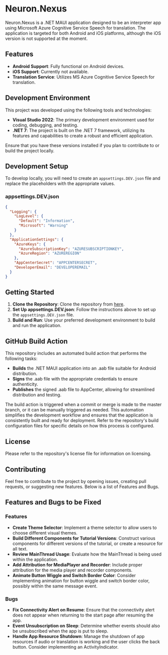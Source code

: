 # Neuron.Nexus

Neuron.Nexus is a .NET MAUI application designed to be an interpreter app using Microsoft Azure Cognitive Service Speech for translation. The application is targeted for both Android and iOS platforms, although the iOS version is not supported at the moment.

## Features

- **Android Support**: Fully functional on Android devices.
- **iOS Support**: Currently not available.
- **Translation Service**: Utilizes MS Azure Cognitive Service Speech for translation.

## Development Environment

This project was developed using the following tools and technologies:

- **Visual Studio 2022**: The primary development environment used for coding, debugging, and testing.
- **.NET 7**: The project is built on the .NET 7 framework, utilizing its features and capabilities to create a robust and efficient application.

Ensure that you have these versions installed if you plan to contribute to or build the project locally.


## Development Setup

To develop locally, you will need to create an `appsettings.DEV.json` file and replace the placeholders with the appropriate values.

### appsettings.DEV.json
```json
{
  "Logging": {
    "LogLevel": {
      "Default": "Information",
      "Microsoft": "Warning"
    }
  },
  "ApplicationSettings": {
    "AzureKeys": {
      "AzureSubscriptionKey": "AZURESUBSCRIPTIONKEY",
      "AzureRegion": "AZUREREGION"
    },
    "AppCenterSecret": "APPCENTERSECRET",
    "DeveloperEmail": "DEVELOPEREMAIL"
  }
}
```
## Getting Started

1. **Clone the Repository**: Clone the repository from [here](https://github.com/AllramEst83/Neuron.Nexus).
2. **Set Up appsettings.DEV.json**: Follow the instructions above to set up the `appsettings.DEV.json` file.
3. **Build and Run**: Use your preferred development environment to build and run the application.

## GitHub Build Action

This repository includes an automated build action that performs the following tasks:

- **Builds** the .NET MAUI application into an .aab file suitable for Android distribution.
- **Signs** the .aab file with the appropriate credentials to ensure authenticity.
- **Publishes** the signed .aab file to AppCenter, allowing for streamlined distribution and testing.

The build action is triggered when a commit or merge is made to the master branch, or it can be manually triggered as needed. This automation simplifies the development workflow and ensures that the application is consistently built and ready for deployment. Refer to the repository's build configuration files for specific details on how this process is configured.

## License

Please refer to the repository's license file for information on licensing.

## Contributing

Feel free to contribute to the project by opening issues, creating pull requests, or suggesting new features. Below is a list of Features and Bugs.

## Features and Bugs to be Fixed

### Features
- **Create Theme Selector**: Implement a theme selector to allow users to choose different visual themes.
- **Build Different Components for Tutorial Versions**: Construct various components for different versions of the tutorial, or create a resource for all text.
- **Review MainThread Usage**: Evaluate how the MainThread is being used within the application.
- **Add Attribution for MediaPlayer and Recorder**: Include proper attribution for the media player and recorder components.
- **Animate Button Wiggle and Switch Border Color**: Consider implementing animation for button wiggle and switch border color, possibly within the same message event.

### Bugs
- **Fix Connectivity Alert on Resume**: Ensure that the connectivity alert does not appear when returning to the start page after resuming the app.
- **Event Unsubscription on Sleep**: Determine whether events should also be unsubscribed when the app is put to sleep.
- **Handle App Resource Shutdown**: Manage the shutdown of app resources if audio or translation is working and the user clicks the back button. Consider implementing an ActivityIndicator.


